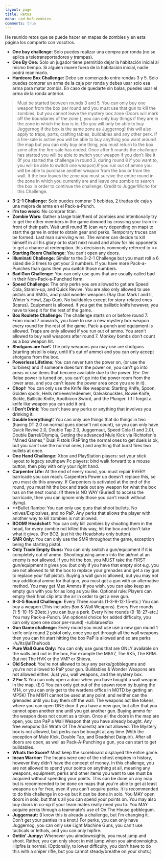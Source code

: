 ```yaml
---
layout: page
title: Retos
menu: cod-bo3-zombies
comments: true
---
```


He reunido retos que se puede hacer en mapas de zombies y en esta página los comparto con vosotros.
- **One buy challenge:** Solo puedes realizar una compra por ronda (no se aplica a teletransportadores y trampas).
- **One By One:** Solo un jugador tiene permitido dejar la habitación inicial al mismo tiempo. Si alguien muere fuera de la habitación inicial, nadie podrá reanimarlo.
- **Hardcore Box Challenge:** Debe ser comenzado entre rondas 3 y 5. Solo puedes comprar un arma de la caja por ronda y debes usar solo esa arma para matar zombis. En caso de quedarte sin balas, puedes usar el arma de la ronda anterior.
> Must be started between rounds 3 and 5. You can only buy one weapon from the box per round and you must use that gun to kill the zombies, but you cannot leave the mystery box zone (Doors will mark off the boundaries of the zone ), you can only buy things if they are in the zone in which the box is in, (So you will only be able to buy Juggernog if the box is the same zone as Juggernog) this will also apply to traps, parts, crafting tables, buildables and any other perk. If a fire-sale is active you will be able to buy anything you want around the map but you can only buy one thing, you must return to the box zone after the fire-sale has ended. Once after 5 rounds the challenge has started you will be able to switch your weapon if you don't like it (If you started the challenge in round 3, during round 8 if you want to, you will be able to switch one weapon).If you run out of ammo you will be able to purchase another weapon from the box or from the wall. If the box leaves the zone you must survive the entire round in the zone in which you currently are and leave one zombie to search the box in order to continue the challenge. Credit to JuggerWicho for this Challenge.
- **3-2-1 Challenge:** Solo puedes comprar 3 bebidas, 2 tiradas de caja y una mejora de arma en el Pack-a-Punch.
- **I'm too weak:** No comprar titán.
- **Zombie Wars:** Gather a large train/herd of zombies and intentionally try to get the other members in the game downed by crossing your train in-front of their path. Wait until round 15 (can vary depending on map) to start the game in order to obtain gear and perks. Temporary truces can be formed. Last man surviving wins. The winner can decide to kill himself in all his glory or to start next round and allow for his opponents to get a chance at redemption. this decision is commonly referred to <<Double or nothing>>.
- **Starting Room Challenge:** You can't open any doors.
- **Illuminati Challenge:** Similar to the 3-2-1 Challenge but you must roll a 6 sided die 3 times to get your 3 numbers. If you have more Pack-a-Punches than guns then you switch those numbers.
- **Bad Gun Challenge:** You can only use guns that are usually called bad in their Non-Pack-a-Punched form.
- **Speed Challenge:** The only perks you are allowed to get are Speed Cola, Stamin-up, and Quick Revive. You are also only allowed to use pistols and SMGs, and pistol wonder weapons (Ray Gun Mark I and II, Winter's Howl, Zap Gun). No buildables except for story-related ones (Icarus). Equipment is allowed. If you get the ballistic knife however, you have to keep it for the rest of the game.
- **Box Roulette Challenge:** The challenge starts on or before round 7. From round 7 onwards, you have to use a new mystery box weapon every round for the rest of the game. Pack-a-punch and equipment is allowed. Traps are only allowed if you run out of ammo. You aren't allowed to buy wall weapons after round 7. Monkey bombs don't count as a box weapon hit.
- **Shotguns are fun!:** The only weapons you may use are shotguns (starting pistol is okay, until it's out of ammo) and you can only accept shotguns from the box.
- **Powerless Lifetime:** You can never turn the power on, (or use the turbines) and if someone does turn the power on, you can't go into areas or use items that become available due to the power. (Ex: Der Reise power is turned on, you can't go into the power room from the lower area, and you can't leave the power area once you are in it).
- **Chop!:** You can only use the Knife like weapons: Starting Knife, Spoon, Golden spork, Hells retriever/redeemer, Galvaknuckles, Bowie Knife, Sickle, Ballistic Knife, Apothicon Sword, and the Plunger. (If I forgot a knife like weapon you can add it on).
- **I Don't Drink:** You can't have any perks or anything that involves you drinking it.
- **Double Everything!:** You can only use things that do things in two (having DT 2.0 on normal guns doesn't not count), so you can only have Quick Revive 2.0, Double Tap 2.0, Juggernaut, Speed Cola (1 and 2.0), Double Barrel/Olympia, Getting the advanced Mule Kick via Richtofen's "Mined Games," Dual Pistols (PaP'ing the normal ones to get duels is ok, but you can't use the normal ones,) and anything that burst fires two bullets at once.
- **One Hand Challenge:** Xbox and PlayStation players: set your stick layout to legacy southpaw Pc players: bind walk forward to a mouse button, then play with only your right hand.
- **Carpenter Life:** At the end of every round, you must repair EVERY barricade you can reach. Carpenters Power up doesn't replace this, so you must do this anyway. If Carpenters is activated at the end of the round, you must hit the box and trade out any weapon for what the box has on the next round. (If there is NO WAY (Buried) to access the barricade, then you can ignore only those you can't reach without dying).
- **Bullet Rambo: You can only use guns that shoot bullets. No knives/Explosives, and no PaP. Any perks that allows the player with another way to kill zombies is not allowed.
- **BOOM! Headshot!:** You can only kill zombies by shooting them in the head, for every zombie not killed this way, hit the box and don't take what it gives. (For BO2, just hit the Headshots only button).
- **SMR Only:** You can only use the SMR throughout the game, exception being the starting pistol.
- **Only Trade Empty Guns:** You can only switch a gun/equipment if it is completely out of ammo. Shooting/using ammo into the air/not at an enemy is not allowed. If you hit the box, you MUST take the FIRST gun/equipment it gives you (but only if you have that empty slot e.g. you are not allowed to hit the box to replace your grenades and get a ray gun to replace your full pistol). Buying a wall gun is allowed, but you may not buy additional ammo for that gun, you must get a gun with an alternative method. You may get Max Ammos if you wish, you can also keep an empty gun with you for as long as you like. Optional rule: Players can empty their final clip into the air in order to get a new gun.
- **9-3-5 Round Challenge:** Every Three rounds (1-3-9-12-15-etc.) You can buy a weapon (This includes Box & Wall Weapons). Every Five rounds (1-5-10-15-20etc.) you can buy a perk. Every Nine rounds (9-18-27-etc.) You may Pack-a-Punch. (An optional choice for added difficulty, you can only open one door per-round) -/u/blaruesfox
- **Gun Game challenge:** Every round you must use use a new gun round 1 knife only round 2 pistol only, once you get through all the wall weapons then you can hit start hitting the box PaP is allowed and so are perks -/u/ItsIjlalTheNoob
- **Pure Wall Guns Only:** You can only use guns that are ONLY available on the walls and not in the box, For example the M8A7, The RK5, The KRM. But not The HVK or the VMP or Shieva.
- **Old School:** You're not allowed to buy any perks/gobblegums and you're not allowed to PaP your gun. Buildables & Wonder Weapons are not allowed either. Just you, wall weapons, and the mystery box.
- **2 For 1:** You can only open a door when you have bought a wall weapon in the map. (E.G You can only get out of the spawn room by buying the M14, or you can only get to the wardens office in MOTD by getting an MP5K) The M1911 cannot be used at any point, and neither can the grenades until you buy them off the wall. The weapons act like tokens, where you can open ONE door if you have a new gun, but after that you cannot open another one until you get another gun. Buying ammo for the weapon does not count as a token. Once all the doors in the map are open, you can PaP a Wall Weapon that you have already bought. Any free weapons (I.E Wrath Of The Ancients) are not allowed. The Mystery box is not allowed, but perks can be bought at any time (With the exception of Mule Kick, Double Tap, and Deadshot Daiquiri). After all doors are open, as well as Pack-A-Punching a gun, you can start to get buildables.
- **Whats the Score?** Must keep the scoreboard displayed the entire game.
- **Incan Warrior:** The Incans were one of the richest empires in history, however they didn't have the concept of money. In this challenge, you are not allowed to spend your points on anything at all, meaning any weapons, equipment, perks and other items you want to use must be acquired without spending your points. This can be done on any map but is recommended to be done on maps that you're able to get at least weapons on for free, even if you can't acquire perks. It is recommended to do this challenge in co-op but it can be done in solo. You MAY open doors in solo, but that's all you can spend your points on. You may also buy doors in co-op if your team mates really need you to. You MAY acquire perks through a teammate's use of On The House gobblegum.
- **Juggernaut:** (I know this is already a challenge, but I'm changing it. Don't get your panties in a knot.) For perks, you can only have Juggernog, you can only use Light Machine Guns, you can't use tacticals or lethals, and you can only hipfire.
- **Gettin' Jumpy:** Whenever you aimdownsights, you must jump and shoot. Rather, you can only shoot in mid jump when you aimdownsights. Hipfire is normal. (Optionally, to lower difficulty, you don't have to do this with a sniper rifle, but you cannot steady/breathe on your shots.)